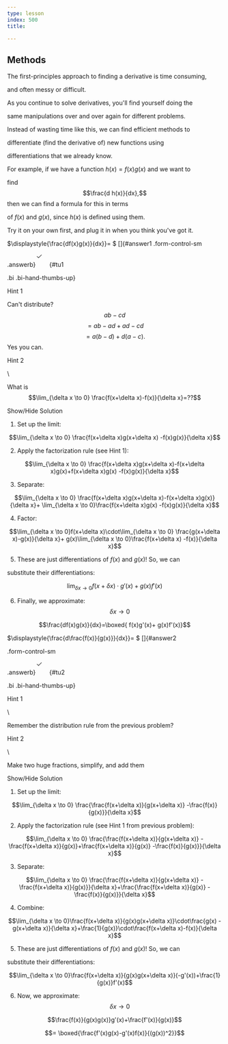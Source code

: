 ```yaml
---
type: lesson
index: 500
title: 

---
```


## Methods

  

The first-principles approach to finding a derivative is time consuming,

and often messy or difficult.

  

As you continue to solve derivatives, you\'ll find yourself doing the

same manipulations over and over again for different problems.

  

Instead of wasting time like this, we can find efficient methods to

differentiate (find the derivative of) new functions using

differentiations that we already know.

  

For example, if we have a function $h(x) ={f(x)}{g(x)}$ and we want to

find $$\frac{d h(x)}{dx},$$ then we can find a formula for this in terms

of $f(x)$ and $g(x)$, since $h(x)$ is defined using them.

  

<div>

  

Try it on your own first, and plug it in when you think you\'ve got it.

  

\$\\displaystyle{\\frac{df(x)g(x)}{dx}}= \$ []{#answer1 .form-control-sm

.answerb}![](data:image/svg+xml;base64,PHN2ZyBpZD0idHUxIiBjbGFzcz0iYmkgYmktaGFuZC10aHVtYnMtdXAiIHdpZHRoPSIyZW0iIGhlaWdodD0iMmVtIiBzdHlsZT0iZGlzcGxheTpub25lIiB2aWV3Ym94PSIwIDAgMTYgMTYiIGZpbGw9InZhcigtLXN1Y2Nlc3MpIiB4bWxucz0iaHR0cDovL3d3dy53My5vcmcvMjAwMC9zdmciPgogIDxwYXRoIGZpbGwtcnVsZT0iZXZlbm9kZCIgZD0iTTEzLjg1NCAzLjY0NmEuNS41IDAgMCAxIDAgLjcwOGwtNyA3YS41LjUgMCAwIDEtLjcwOCAwbC0zLjUtMy41YS41LjUgMCAxIDEgLjcwOC0uNzA4TDYuNSAxMC4yOTNsNi42NDYtNi42NDdhLjUuNSAwIDAgMSAuNzA4IDB6Ij48L3BhdGg+Cjwvc3ZnPg==){#tu1

.bi .bi-hand-thumbs-up}

  

Hint 1

  

Can\'t distribute? $$ab-cd$$ $$=ab-ad+ad-cd$$ $$=a(b-d)+d(a-c).$$ Yes you can.

  

Hint 2

  

\

What is $$\lim_{\delta x \to 0} \frac{f(x+\delta x)-f(x)}{\delta x}=??$$

  

Show/Hide Solution

  

1.  Set up the limit:

$$\lim_{\delta x \to 0} \frac{f(x+\delta x)g(x+\delta x) -f(x)g(x)}{\delta x}$$

  

2.  Apply the factorization rule (see Hint 1):

$$\lim_{\delta x \to 0} \frac{f(x+\delta x)g(x+\delta x)-f(x+\delta x)g(x)+f(x+\delta x)g(x) -f(x)g(x)}{\delta x}$$

  

3.  Separate:

$$\lim_{\delta x \to 0} \frac{f(x+\delta x)g(x+\delta x)-f(x+\delta x)g(x)}{\delta x}+ \lim_{\delta x \to 0}\frac{f(x+\delta x)g(x) -f(x)g(x)}{\delta x}$$

  

4.  Factor:

$$\lim_{\delta x \to 0}f(x+\delta x)\cdot\lim_{\delta x \to 0} \frac{g(x+\delta x)-g(x)}{\delta x}+ g(x)\lim_{\delta x \to 0}\frac{f(x+\delta x) -f(x)}{\delta x}$$

  

5.  These are just differentiations of $f(x)$ and $g(x)$! So, we can

substitute their differentiations:

  

$$\lim_{\delta x \to 0}f(x+\delta x)\cdot g'(x)+ g(x)f'(x)$$

  

6.  Finally, we approximate: $$\delta x \rightarrow 0$$

$$\frac{df(x)g(x)}{dx}=\boxed{ f(x)g'(x)+ g(x)f'(x)}$$

  

\$\\displaystyle{\\frac{d\\frac{f(x)}{g(x)}}{dx}}= \$ []{#answer2

.form-control-sm

.answerb}![](data:image/svg+xml;base64,PHN2ZyBpZD0idHUyIiBjbGFzcz0iYmkgYmktaGFuZC10aHVtYnMtdXAiIHdpZHRoPSIyZW0iIGhlaWdodD0iMmVtIiBzdHlsZT0iZGlzcGxheTpub25lIiB2aWV3Ym94PSIwIDAgMTYgMTYiIGZpbGw9InZhcigtLXN1Y2Nlc3MpIiB4bWxucz0iaHR0cDovL3d3dy53My5vcmcvMjAwMC9zdmciPgogIDxwYXRoIGZpbGwtcnVsZT0iZXZlbm9kZCIgZD0iTTEzLjg1NCAzLjY0NmEuNS41IDAgMCAxIDAgLjcwOGwtNyA3YS41LjUgMCAwIDEtLjcwOCAwbC0zLjUtMy41YS41LjUgMCAxIDEgLjcwOC0uNzA4TDYuNSAxMC4yOTNsNi42NDYtNi42NDdhLjUuNSAwIDAgMSAuNzA4IDB6Ij48L3BhdGg+Cjwvc3ZnPg==){#tu2

.bi .bi-hand-thumbs-up}

  

Hint 1

  

\

Remember the distribution rule from the previous problem?

  

Hint 2

  

\

Make two huge fractions, simplify, and add them

  

Show/Hide Solution

  

1.  Set up the limit:

$$\lim_{\delta x \to 0} \frac{\frac{f(x+\delta x)}{g(x+\delta x)} -\frac{f(x)}{g(x)}}{\delta x}$$

  

2.  Apply the factorization rule (see Hint 1 from previous problem):

$$\lim_{\delta x \to 0} \frac{\frac{f(x+\delta x)}{g(x+\delta x)} -\frac{f(x+\delta x)}{g(x)}+\frac{f(x+\delta x)}{g(x)} -\frac{f(x)}{g(x)}}{\delta x}$$

  

3.  Separate:

$$\lim_{\delta x \to 0} \frac{\frac{f(x+\delta x)}{g(x+\delta x)} -\frac{f(x+\delta x)}{g(x)}}{\delta x}+\frac{\frac{f(x+\delta x)}{g(x)} -\frac{f(x)}{g(x)}}{\delta x}$$

  

4.  Combine:

$$\lim_{\delta x \to 0}\frac{f(x+\delta x)}{g(x)g(x+\delta x)}\cdot\frac{g(x) -g(x+\delta x)}{\delta x}+\frac{1}{g(x)}\cdot\frac{f(x+\delta x)-f(x)}{\delta x}$$

  

5.  These are just differentiations of $f(x)$ and $g(x)$! So, we can

substitute their differentiations:

  

$$\lim_{\delta x \to 0}\frac{f(x+\delta x)}{g(x)g(x+\delta x)}(-g'(x))+\frac{1}{g(x)}f'(x)$$

  

6.  Now, we approximate: $$\delta x \rightarrow 0$$

$$\frac{f(x)}{g(x)g(x)}g'(x)+\frac{f'(x)}{g(x)}$$

$$= \boxed{\frac{f'(x)g(x)-g'(x)f(x)}{(g(x))^2}}$$

  

</div>
<!--stackedit_data:
eyJoaXN0b3J5IjpbMTA4MjM0MDk2NV19
-->